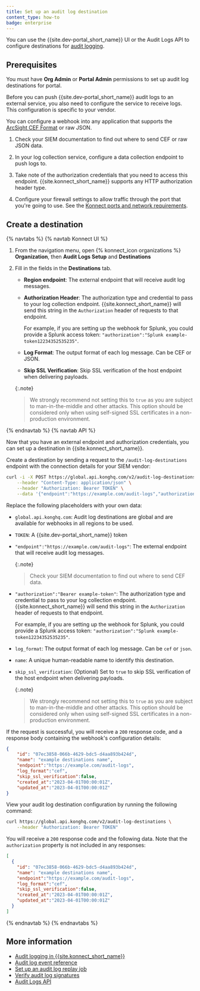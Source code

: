 ```yaml
---
title: Set up an audit log destination
content_type: how-to
badge: enterprise
---
```


You can use the {{site.dev-portal_short_name}} UI or the Audit Logs API to configure destinations for [audit logging](/konnect/dev-portal/audit-logging/).
  
## Prerequisites

You must have **Org Admin** or **Portal Admin** permissions to set up audit log destinations for portal.

Before you can push {{site.dev-portal_short_name}} audit logs to an external service, you also need to configure the service to receive logs. 
This configuration is specific to your vendor.

You can configure a webhook into any application that supports the [ArcSight CEF Format](https://docs.centrify.com/Content/IntegrationContent/SIEM/arcsight-cef/arcsight-cef-format.htm) or raw JSON.

1. Check your SIEM documentation to find out where to send CEF or raw JSON data.

1. In your log collection service, configure a data collection endpoint to push logs to.

1. Take note of the authorization credentials that you need to access this endpoint. {{site.konnect_short_name}} supports any HTTP authorization header type.

1. Configure your firewall settings to allow traffic through the port that you're going to use. 
See the [Konnect ports and network requirements](/konnect/network/).

## Create a destination

{% navtabs %}
{% navtab Konnect UI %}

1. From the navigation menu, open {% konnect_icon organizations %} **Organization**, then **Audit Logs Setup** and **Destinations**
1. Fill in the fields in the **Destinations** tab.
   * **Region endpoint**: The external endpoint that will receive audit log messages. 
   * **Authorization Header**: The authorization type and credential to pass to your log collection endpoint. 
    {{site.konnect_short_name}} will send this string in the `Authorization` header of requests to that endpoint.

     For example, if you are setting up the webhook for Splunk, you could provide a Splunk access token: 
     `"authorization":"Splunk example-token12234352535235"`.
        
    * **Log Format**: The output format of each log message. Can be CEF or JSON.
    * **Skip SSL Verification**: Skip SSL verification of the host endpoint when delivering payloads.

     {:.note}
     > We strongly recommend not setting this to `true` as you are subject to man-in-the-middle and other attacks. This option should be considered only when using self-signed SSL certificates in a non-production environment.

{% endnavtab %}
{% navtab API %}

Now that you have an external endpoint and authorization credentials, you can set up a destination in {{site.konnect_short_name}}.

Create a destination by sending a request to the `/audit-log-destinations` endpoint with the connection details for your SIEM vendor:

```sh
curl -i -X POST https://global.api.konghq.com/v2/audit-log-destinations \
    --header "Content-Type: application/json" \
    --header "Authorization: Bearer TOKEN" \
    --data '{"endpoint":"https://example.com/audit-logs","authorization":"Bearer example-token","log_format":"cef","name":"example destinations name"}'
```

Replace the following placeholders with your own data:
* `global.api.konghq.com`: Audit log destinations are global and are available for webhooks in all regions to be used.
* `TOKEN`: A {{site.dev-portal_short_name}} token
* `"endpoint":"https://example.com/audit-logs"`: The external endpoint that will receive audit log messages. 
   
   {:.note}
    > Check your SIEM documentation to find out where to send CEF data.
    
* `"authorization":"Bearer example-token"`: The authorization type and credential to pass to your log collection endpoint. 
{{site.konnect_short_name}} will send this string in the `Authorization` header of requests to that endpoint.

    For example, if you are setting up the webhook for Splunk, you could provide a Splunk access token: `"authorization":"Splunk example-token12234352535235"`.

* `log_format`: The output format of each log message. Can be `cef` or `json`.
* `name`: A unique human-readable name to identify this destination.
* `skip_ssl_verification`: (Optional) Set to `true` to skip SSL verification of the host endpoint when delivering payloads.

  {:.note}
  > We strongly recommend not setting this to `true` as you are subject to man-in-the-middle and other attacks. This option should be considered only when using self-signed SSL certificates in a non-production environment.

If the request is successful, you will receive a `200` response code, and a response body containing the webhook's configuration details: 

```json
{
    "id": "07ec3858-066b-4629-bdc5-d4aa893b424d",
    "name": "example destinations name",
    "endpoint":"https://example.com/audit-logs",
    "log_format":"cef",
    "skip_ssl_verification":false,
    "created_at":"2023-04-01T00:00:01Z",
    "updated_at":"2023-04-01T00:00:01Z"
}
```

View your audit log destination configuration by running the following command:

```sh
curl https://global.api.konghq.com/v2/audit-log-destinations \
    --header "Authorization: Bearer TOKEN"
```

You will receive a `200` response code and the following data. Note that the `authorization` property is not included in any responses:

```json
[
  {
    "id": "07ec3858-066b-4629-bdc5-d4aa893b424d", 
    "name": "example destinations name",
    "endpoint":"https://example.com/audit-logs",
    "log_format":"cef",
    "skip_ssl_verification":false,
    "created_at":"2023-04-01T00:00:01Z",
    "updated_at":"2023-04-01T00:00:01Z"
  }
]
```

{% endnavtab %}
{% endnavtabs %}


## More information
* [Audit logging in {{site.konnect_short_name}}](/konnect/dev-portal/audit-logging/)
* [Audit log event reference](/konnect/dev-portal/audit-logging/reference/)
* [Set up an audit log replay job](/konnect/dev-portal/audit-logging/replay-job/)
* [Verify audit log signatures](/konnect/dev-portal/audit-logging/verify-signatures/)
* [Audit Logs API](/konnect/api/audit-logs/latest/)
